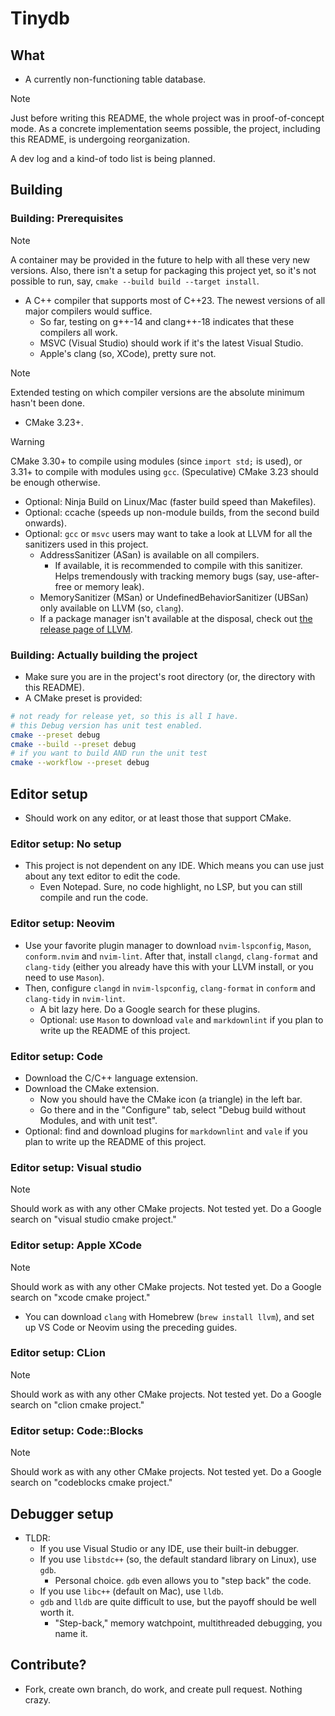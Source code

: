 # Tinydb

## What

- A currently non-functioning table database.

> [!NOTE]
> Just before writing this README, the whole project was in proof-of-concept
> mode. As a concrete implementation seems possible, the project, including this
> README, is undergoing reorganization.
>
> A dev log and a kind-of todo list is being planned.

## Building

### Building: Prerequisites

> [!NOTE]
> A container may be provided in the future to help with all these very new
> versions.
> Also, there isn't a setup for packaging this project yet, so it's not possible
> to run, say, `cmake --build build --target install`.

- A C++ compiler that supports most of C++23. The newest versions of all major
compilers would suffice.
  - So far, testing on g++-14 and clang++-18 indicates that these compilers all
  work.
  - MSVC (Visual Studio) should work if it's the latest Visual Studio.
  - Apple's clang (so, XCode), pretty sure not.

> [!NOTE]
> Extended testing on which compiler versions are the absolute minimum hasn't
> been done.

- CMake 3.23+.

> [!WARNING]
> CMake 3.30+ to compile using modules (since `import std;` is used), or 3.31+
> to compile with modules using `gcc`.
> (Speculative) CMake 3.23 should be enough otherwise.

- Optional: Ninja Build on Linux/Mac (faster build speed than Makefiles).
- Optional: ccache (speeds up non-module builds, from the second build
onwards).
- Optional: `gcc` or `msvc` users may want to take a look at LLVM for
all the sanitizers used in this project.
  - AddressSanitizer (ASan) is available on all compilers.
    - If available, it is recommended to compile with this sanitizer. Helps
    tremendously with tracking memory bugs (say, use-after-free or memory leak).
  - MemorySanitizer (MSan) or UndefinedBehaviorSanitizer (UBSan) only available
  on LLVM (so, `clang`).
  - If a package manager isn't available at the disposal, check out
  [the release page of LLVM](https://github.com/llvm/llvm-project/releases).

### Building: Actually building the project

- Make sure you are in the project's root directory (or, the directory with
this README).
- A CMake preset is provided:

```bash
# not ready for release yet, so this is all I have.
# this Debug version has unit test enabled.
cmake --preset debug
cmake --build --preset debug
# if you want to build AND run the unit test
cmake --workflow --preset debug
```

## Editor setup

- Should work on any editor, or at least those that support CMake.

### Editor setup: No setup

- This project is not dependent on any IDE. Which means you can use just about
any text editor to edit the code.
  - Even Notepad. Sure, no code highlight, no LSP, but you can still compile and
  run the code.

### Editor setup: Neovim

- Use your favorite plugin manager to download `nvim-lspconfig`, `Mason`,
`conform.nvim` and `nvim-lint`.
After that, install `clangd`, `clang-format` and `clang-tidy` (either you
already have this with your LLVM install, or you need to use `Mason`).
- Then, configure `clangd` in `nvim-lspconfig`, `clang-format` in `conform` and
`clang-tidy` in `nvim-lint`.
  - A bit lazy here. Do a Google search for these plugins.
  - Optional: use `Mason` to download `vale` and `markdownlint` if you plan to
  write up the README of this project.

### Editor setup: Code

- Download the C/C++ language extension.
- Download the CMake extension.
  - Now you should have the CMake icon (a triangle) in the left bar.
  - Go there and in the "Configure" tab, select "Debug build without Modules,
  and with unit test".
- Optional: find and download plugins for `markdownlint` and `vale` if you plan
to write up the README of this project.

### Editor setup: Visual studio

> [!NOTE]
> Should work as with any other CMake projects. Not tested yet.
> Do a Google search on "visual studio cmake project."

### Editor setup: Apple XCode

> [!NOTE]
> Should work as with any other CMake projects. Not tested yet.
> Do a Google search on "xcode cmake project."

- You can download `clang` with Homebrew (`brew install llvm`), and set up VS
Code or Neovim using the preceding guides.

### Editor setup: CLion

> [!NOTE]
> Should work as with any other CMake projects. Not tested yet.
> Do a Google search on "clion cmake project."

### Editor setup: Code::Blocks

> [!NOTE]
> Should work as with any other CMake projects. Not tested yet.
> Do a Google search on "codeblocks cmake project."

## Debugger setup

- TLDR:
  - If you use Visual Studio or any IDE, use their built-in debugger.
  - If you use `libstdc++` (so, the default standard library on Linux), use `gdb`.
    - Personal choice. `gdb` even allows you to "step back" the code.
  - If you use `libc++` (default on Mac), use `lldb`.
  - `gdb` and `lldb` are quite difficult to use, but the payoff should be well
  worth it.
    - "Step-back," memory watchpoint, multithreaded debugging, you name it.

## Contribute?

- Fork, create own branch, do work, and create pull request. Nothing crazy.
